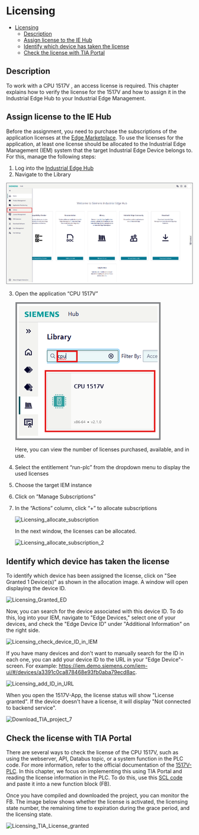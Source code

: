 # Licensing

- [Licensing](#licensing)
  - [Description](#description)
  - [Assign license to the IE Hub](#assign-license-to-the-ie-hub)
  - [Identify which device has taken the license](#identify-which-device-has-taken-the-license)
  - [Check the license with TIA Portal](#check-the-license-with-tia-portal)

## Description

To work with a CPU 1517V , an access license is required. This chapter explains how to verify the license for the 1517V and how to assign it in the Industrial Edge Hub to your Industrial Edge Management.

## Assign license to the IE Hub

Before the assignment, you need to purchase the subscriptions of the application licenses at the [Edge Marketplace](https://www.dex.siemens.com/?selected=edge). To use the licenses for the application, at least one license should be allocated to the Industrial Edge Management (IEM) system that the target Industrial Edge Device belongs to. For this, manage the following steps:

1. Log into the [Industrial Edge Hub](https://umipomoh.iehub.eu1.edge.siemens.cloud/home)
2. Navigate to the Library

 ![S7-1500V_Licensing_1](/docs/graphics/S7-1500V_Licensing_1.png)

3. Open the application “CPU 1517V”

     ![S7-1500V_Licensing_2](/docs/graphics/S7-1500V_Licensing_2.png)

    Here, you can view the number of licenses purchased, available, and in use.

4. Select the entitlement “run-plc” from the dropdown menu to display the used licenses
5. Choose the target IEM instance
6. Click on ”Manage Subscriptions”
7. In the “Actions” column, click “+” to allocate subscriptions

    ![Licensing_allocate_subscription](/docs/graphics/Licensing_allocate_subscription.png)

    In the next window, the licenses can be allocated.

    ![Licensing_allocate_subscription_2](/docs/graphics/Licensing_allocate_subscription_2.png)

## Identify which device has taken the license

To identify which device has been assigned the license, click on "See Granted 1 Device(s)" as shown in the allocation image. A window will open displaying the device ID.

![Licensing_Granted_ED](/docs/graphics/Licensing_Granted_ED.png)

Now, you can search for the device associated with this device ID. To do this, log into your IEM, navigate to "Edge Devices," select one of your devices, and check the "Edge Device ID" under "Additional Information" on the right side.

![Licensing_check_device_ID_in_IEM](/docs/graphics/Licensing_check_device_ID_in_IEM.png)

If you have many devices and don't want to manually search for the ID in each one, you can add your device ID to the URL in your "Edge Device"-screen. For example: https://iem.demo.siemens.com/iem-ui/#/devices/a3391c0ca878468e93fb0aba79ecd8ac.

![Licensing_add_ID_in_URL](/docs/graphics/Licensing_add_ID_in_URL.png)

When you open the 1517V-App, the license status will show "License granted". If the device doesn't have a license, it will display "Not connected to backend service".

![Download_TIA_project_7](/docs/graphics/Licensing_check_license_in_1517V.png)

## Check the license with TIA Portal

There are several ways to check the license of the CPU 1517V, such as using the webserver, API, Databus topic, or a system function in the PLC code. For more information, refer to the official documentation of the [1517V-PLC](https://support.industry.siemens.com/cs/document/109825448/s7-1500-virtual-controller-cpu-1517v(f)-function-manual?dti=0&lc=en-MW). In this chapter, we focus on implementing this using TIA Portal and reading the license information in the PLC. To do this, use this [SCL code](/src/GetLicenseInfo.scl) and paste it into a new function block (FB).

Once you have compiled and downloaded the project, you can monitor the FB. The image below shows whether the license is activated, the licensing state number, the remaining time to expiration during the grace period, and the licensing state.

![Licensing_TIA_License_granted](/docs/graphics/Licensing_TIA_License_granted.png)

